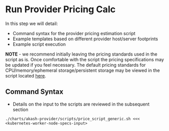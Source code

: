 # Run Provider Pricing Calc

In this step we will detail:

* Command syntax for the provider pricing estimation script
* Example templates based on different provider host/server footprints
* Example script execution

**NOTE** - we recommend initially leaving the pricing standards used in the script as is. Once comfortable with the script the pricing specifications may be updated if you feel necessary. The default pricing standards for CPU/memory/ephemeral storage/persistent storage may be viewed in the script located [here](https://github.com/ovrclk/helm-charts/blob/main/charts/akash-provider/scripts/price\_script\_generic.sh).

## Command Syntax

* Details on the input to the scripts are reviewed in the subsequent section

```
./charts/akash-provider/scripts/price_script_generic.sh <<<  <kubernetes-worker-node-specs-input>
```
